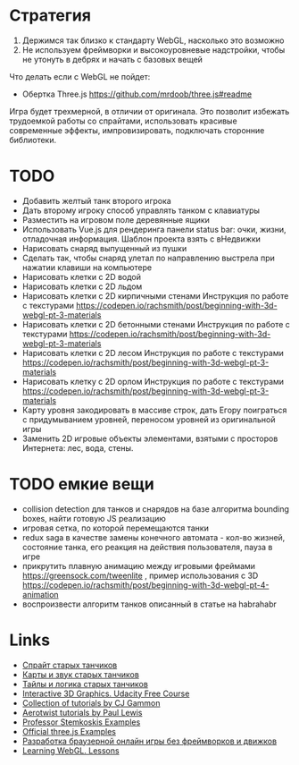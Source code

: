 # Стратегия

1. Держимся так близко к стандарту WebGL, насколько это возможно
2. Не используем фреймворки и высокоуровневые надстройки, чтобы не утонуть в дебрях и начать с базовых вещей


Что делать если с WebGL не пойдет:

- Обертка Three.js https://github.com/mrdoob/three.js#readme

Игра будет трехмерной, в отличии от оригинала. Это позволит избежать трудоемкой работы со спрайтами, использовать красивые современные эффекты, импровизировать, подключать сторонние библиотеки.

# TODO

- Добавить желтый танк второго игрока
- Дать второму игроку способ управлять танком с клавиатуры
- Разместить на игровом поле деревянные ящики
- Использовать Vue.js для рендеринга панели status bar: очки, жизни, отладочная информация. Шаблон проекта взять с вНедвижки
- Нарисовать снаряд выпущенный из пушки
- Сделать так, чтобы снаряд улетал по направлению выстрела при нажатии клавиши на компьютере
- Нарисовать клетки с 2D водой
- Нарисовать клетки с 2D льдом
- Нарисовать клетки с 2D кирпичными стенами
  Инструкция по работе с текстурами https://codepen.io/rachsmith/post/beginning-with-3d-webgl-pt-3-materials
- Нарисовать клетки с 2D бетонными стенами
  Инструкция по работе с текстурами https://codepen.io/rachsmith/post/beginning-with-3d-webgl-pt-3-materials
- Нарисовать клетки с 2D лесом
  Инструкция по работе с текстурами https://codepen.io/rachsmith/post/beginning-with-3d-webgl-pt-3-materials
- Нарисовать клетку с 2D орлом
  Инструкция по работе с текстурами https://codepen.io/rachsmith/post/beginning-with-3d-webgl-pt-3-materials
- Карту уровня закодировать в массиве строк, дать Егору поиграться с придумыванием уровней, переносом уровней из оригинальной игры
- Заменить 2D игровые объекты элементами, взятыми с просторов Интернета: лес, вода, стены.


# TODO емкие вещи

- collision detection для танков и снарядов на базе алгоритма bounding boxes, найти готовую JS реализацию
- игровая сетка, по которой перемещаются танки
- redux saga в качестве замены конечного автомата - кол-во жизней, состояние танка, его реакция на действия пользователя, пауза в игре
- прикрутить плавную анимацию между игровыми фреймами
  https://greensock.com/tweenlite , пример использования с 3D https://codepen.io/rachsmith/post/beginning-with-3d-webgl-pt-4-animation
- воспроизвести алгоритм танков описанный в статье на habrahabr

# Links

- [Спрайт старых танчиков](https://github.com/loveyacper/BattleCity/blob/master/BattleCity1990/res/drawable/spirit.png)
- [Карты и звук старых танчиков](https://github.com/loveyacper/BattleCity/tree/master/BattleCity1990/res/raw)
- [Тайлы и логика старых танчиков](https://habrahabr.ru/post/142126/)
- [Interactive 3D Graphics. Udacity Free Course](https://classroom.udacity.com/courses/cs291/lessons/124106593/concepts/1579966470923)
- [Collection of tutorials by CJ Gammon](http://blog.cjgammon.com/)
- [Aerotwist tutorials by Paul Lewis](https://aerotwist.com/tutorials/)
- [Professor Stemkoskis Examples](http://stemkoski.github.io/Three.js/index.html)
- [Official three.js Examples](https://threejs.org/examples/)
- [Разработка браузерной онлайн игры без фреймворков и движков](https://habrahabr.ru/post/339566/)
- [Learning WebGL. Lessons](http://learningwebgl.com/blog/?page_id=1217)
